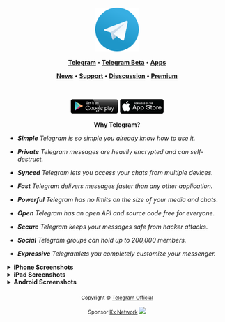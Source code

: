<div align="center">

[<img src="https://github.com/TelegramBeta/Telegram/blob/main/Assets/telegram.png" width="100px" >](https://github.com/TelegramOfficial)

<b>

<a href="https://github.com/TelegramOfficial/Telegram">Telegram</a> • <a href="https://github.com/TelegramOfficial/TelegramBeta">Telegram Beta</a> • <a href="https://github.com/TelegramOfficial/Apps">Apps</a>

<a href="https://github.com/TelegramOfficial/News">News</a> • <a href="https://github.com/TelegramOfficial/Support">Support</a> • <a href="https://github.com/TelegramOfficial/Discussions">Disscussion</a> • <a href="https://github.com/TelegramOfficial/Premium">Premium</a>

<br> 

[<img src="https://github.com/TelegramOfficial/.github/blob/main/Assets/Play-Store.png" width="110" height="auto">](https://play.google.com/store/apps/details?id=org.telegram.messenger)
[<img src="https://github.com/TelegramOfficial/.github/blob/main/Assets/App-Store.png" width="100" height="auto">](https://telegram.org/dl/ios)


**Why Telegram?**

</b>
</div>

- ***Simple*** *Telegram is so simple you already know how to use it.*

- ***Private*** *Telegram messages are heavily encrypted and can self-destruct.*

- ***Synced*** *Telegram lets you access your chats from multiple devices.*

- ***Fast*** *Telegram delivers messages faster than any other application.*

- ***Powerful*** *Telegram has no limits on the size of your media and chats.*

- ***Open*** *Telegram has an open API and source code free for everyone.*

- ***Secure*** *Telegram keeps your messages safe from hacker attacks.*

- ***Social*** *Telegram groups can hold up to 200,000 members.*

- ***Expressive*** *Telegramlets you completely customize your messenger.*

 <details>
<summary><b>iPhone Screenshots</b></summary>
 <div align="center">
<br>

<img src="https://is3-ssl.mzstatic.com/image/thumb/Purple122/v4/15/e4/b8/15e4b8d3-46c1-3cc5-f022-0df342021ed2/pr_source.png/600x0w.webp?raw=true" style="width: 23%;margin:16px;" />&nbsp;&nbsp; <img src="https://is4-ssl.mzstatic.com/image/thumb/Purple122/v4/e5/33/43/e53343dd-f3e9-331d-6bdf-22e941f90cde/pr_source.png/600x0w.webp?raw=true" style="width: 23%;margin:16px;" />&nbsp;&nbsp;
<img src="https://is4-ssl.mzstatic.com/image/thumb/Purple112/v4/79/c4/33/79c433cb-1e19-645e-ae40-847809ab7e21/pr_source.png/600x0w.webp?raw=true" style="width: 23%;margin:16px;" />&nbsp;&nbsp;
<img src="https://is4-ssl.mzstatic.com/image/thumb/Purple122/v4/92/b7/d2/92b7d225-c365-8735-0f2c-3eb91750447a/pr_source.png/600x0w.webp?raw=true" style="width: 23%;margin:16px;" />&nbsp;&nbsp; <img src="https://is1-ssl.mzstatic.com/image/thumb/Purple122/v4/f6/85/8d/f6858d13-be2f-b6c5-7213-22ec095a2c4d/pr_source.png/600x0w.webp?raw=true" style="width: 23%;margin:16px;" />&nbsp;&nbsp;
<img src="https://is5-ssl.mzstatic.com/image/thumb/Purple112/v4/9c/5c/02/9c5c0253-ec28-72fe-b9c4-e068e6185553/pr_source.png/600x0w.webp?raw=true" style="width: 23%;margin:16px;" />&nbsp;&nbsp;

 </div>
</details>
 <details>
<summary><b>iPad Screenshots</b></summary>
 <div align="center">
<br>

<img src="https://is1-ssl.mzstatic.com/image/thumb/Purple122/v4/da/cd/cc/dacdcc5b-3913-2614-82a8-4bb1c9d9ed0d/pr_source.jpg/1286x0w.webp?raw=true" style="width: 100%;margin:16px;" />&nbsp;&nbsp;
<img src="https://is1-ssl.mzstatic.com/image/thumb/Purple122/v4/fa/33/64/fa3364a3-6376-b295-e033-8e6ada52cd38/pr_source.jpg/1286x0w.webp?raw=true" style="width: 100%;margin:16px;" />&nbsp;&nbsp;

</div>
</details>
 <details>
<summary><b>Android Screenshots</b></summary>
 <div align="center">

<img src="https://play-lh.googleusercontent.com/wlwY1vowGxTrvQMRDHJD21iYBG7S_E09QbKPY-L6dqEc4UxCi0fDQiNuCBonFYED1yU=w1052-h592-rw?raw=true" style="width: 23%;margin:16px;" />&nbsp;&nbsp;
<img src="https://play-lh.googleusercontent.com/NaeXtT-aGP9_R8LROs3XyWVc6eU7sxYuuywNwg3c99AjRtj6cCoPaJynhP0t8uynF6hm=w1052-h592-rw?raw=true" style="width: 23%;margin:16px;" />&nbsp;&nbsp;
<img src="https://play-lh.googleusercontent.com/J5JG9T92CSZopWKloI00_DsmyQprRvEwItBwPkESjcAlIKy5v4ae3T4pmbH1sWFf3RTQ=w1052-h592-rw?raw=true" style="width: 23%;margin:16px;" />&nbsp;&nbsp;
<img src="https://play-lh.googleusercontent.com/9HoCw2kOVFD504YpjDyk1Aa5WtcbDsxS_wesF-yT-5iHEvRgHZXT22g2clFXGGwoCTOt=w1052-h592-rw?raw=true" style="width: 23%;margin:16px;" />&nbsp;&nbsp;
<img src="https://play-lh.googleusercontent.com/bDGf2oHe1y_uaFE6XCh2kYicn3-1yiLMTI5hae9s5zMaNPzOpj04An1URWQyw5m5JhA=w1052-h592-rw?raw=true" style="width: 23%;margin:16px;" />&nbsp;&nbsp;
<img src="https://play-lh.googleusercontent.com/v0zodHEHUcMgUZSK490M9L5c3Grk5pkDHL-TTdfQK3098Wg0W2bxbK1-cmgN9aKEuQ=w1052-h592-rw?raw=true" style="width: 23%;margin:16px;" />&nbsp;&nbsp;

</div>
</details>
<div align="center">

<sub> Copyright © [Telegram Official](https://github.com/TelegramOfficial)

<sup>Sponsor [Kx Network](https://github.com/ikx7a/KxNetwork) [<img src="https://github.com/TelegramOfficial/Premium/blob/main/assets/verified.png" width="9" height="auto">](https://github.com/ikx7a)

</div>















